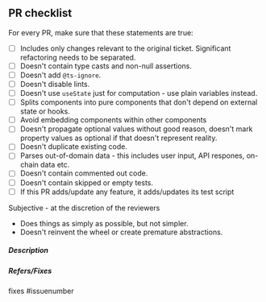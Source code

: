 <!-- 
Thank you for your pull request! Please review the requirements below 
and ensure your pull request has fulfilled all requirements outlined in the target package.
Before submitting a PR for review, please make sure that all the CI checks are passing.
-->

## PR checklist

For every PR, make sure that these statements are true:
- [ ] Includes only changes relevant to the original ticket. Significant refactoring needs to be separated.
- [ ] Doesn't contain type casts and non-null assertions.
- [ ] Doesn't add `@ts-ignore`.
- [ ] Doesn't disable lints.
- [ ] Doesn't use `useState` just for computation - use plain variables instead.
- [ ] Splits components into pure components that don't depend on external state or hooks.
- [ ] Avoid embedding components within other components
- [ ] Doesn't propagate optional values without good reason, doesn't mark property values as optional if that doesn't represent reality.
- [ ] Doesn't duplicate existing code.
- [ ] Parses out-of-domain data - this includes user input, API respones, on-chain data etc.
- [ ] Doesn't contain commented out code.
- [ ] Doesn't contain skipped or empty tests.
- [ ] If this PR adds/update any feature, it adds/updates its test script

Subjective - at the discretion of the reviewers
- Does things as simply as possible, but not simpler.
- Doesn't reinvent the wheel or create premature abstractions.

##### Description

<!-- Describe your changes here. -->

##### Refers/Fixes

fixes #issuenumber

